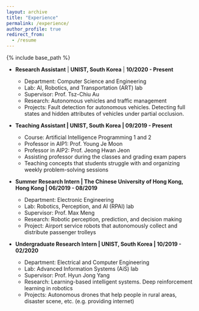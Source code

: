 ```yaml
---
layout: archive
title: "Experience"
permalink: /experience/
author_profile: true
redirect_from:
  - /resume
---
```

{% include base_path %}

* **Research Assistant** | **UNIST, South Korea** | **10/2020 - Present**
  *	Department: Computer Science and Engineering
  *	Lab: AI, Robotics, and Transportation (ART) lab
  *	Supervisor: Prof. Tsz-Chiu Au
  *	Research: Autonomous vehicles and traffic management
  *	Projects: Fault detection for autonomous vehicles. Detecting full states and hidden attributes of vehicles under partial occlusion.


* **Teaching Assistant | UNIST, South Korea | 09/2019 - Present**
  *	Course: Artificial Intelligence Programming 1 and 2
  *	Professor in AIP1: Prof. Young Je Moon
  *	Professor in AIP2: Prof. Jeong Hwan Jeon
  *	Assisting professor during the classes and grading exam papers
  *	Teaching concepts that students struggle with and organizing weekly problem-solving sessions


* **Summer Research Intern | The Chinese University of Hong Kong, Hong Kong | 06/2019 - 08/2019**
  *	Department: Electronic Engineering
  *	Lab: Robotics, Perception, and AI (RPAI) lab
  *	Supervisor: Prof. Max Meng
  *	Research: Robotic perception, prediction, and decision making
  *	Project: Airport service robots that autonomously collect and distribute passenger trolleys


* **Undergraduate Research Intern | UNIST, South Korea | 10/2019 - 02/2020**
  *	Department: Electrical and Computer Engineering
  *	Lab: Advanced Information Systems (AiS) lab
  *	Supervisor: Prof. Hyun Jong Yang
  *	Research: Learning-based intelligent systems. Deep reinforcement learning in robotics
  *	Projects: Autonomous drones that help people in rural areas, disaster scene, etc. (e.g. providing internet)
